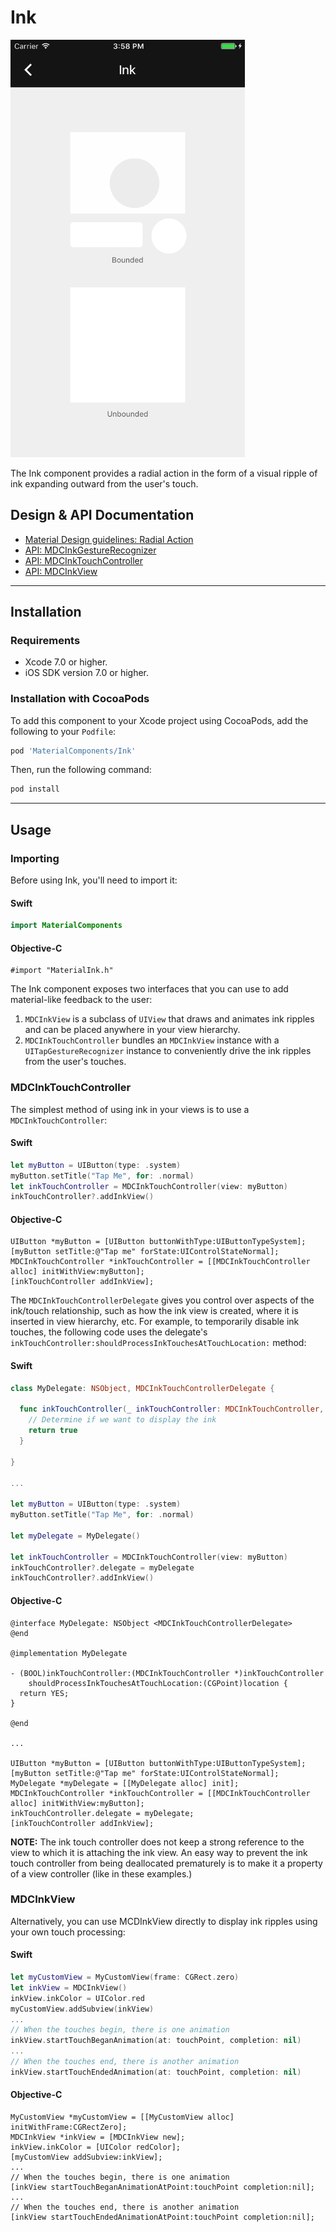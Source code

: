 <!--docs:
title: "Ink"
layout: detail
section: components
excerpt: "The Ink component provides a radial action in the form of a visual ripple of ink expanding outward from the user's touch."
iconId: ripple
path: /catalog/ink/
api_doc_root: true
-->

# Ink

<div class="article__asset article__asset--screenshot">
  <img src="docs/assets/ink.png" alt="Ink" width="375">
</div>

The Ink component provides a radial action in the form of a visual ripple of ink expanding
outward from the user's touch.

## Design & API Documentation

<ul class="icon-list">
  <li class="icon-list-item icon-list-item--spec"><a href="https://material.io/guidelines/animation/responsive-interaction.html#responsive-interaction-radial-action">Material Design guidelines: Radial Action</a></li>
  <li class="icon-list-item icon-list-item--link"><a href="https://material.io/components/ios/catalog/ink/api-docs/Classes/MDCInkGestureRecognizer.html">API: MDCInkGestureRecognizer</a></li>
  <li class="icon-list-item icon-list-item--link"><a href="https://material.io/components/ios/catalog/ink/api-docs/Classes/MDCInkTouchController.html">API: MDCInkTouchController</a></li>
  <li class="icon-list-item icon-list-item--link"><a href="https://material.io/components/ios/catalog/ink/api-docs/Classes/MDCInkView.html">API: MDCInkView</a></li>
</ul>

- - -

## Installation

### Requirements

- Xcode 7.0 or higher.
- iOS SDK version 7.0 or higher.

### Installation with CocoaPods

To add this component to your Xcode project using CocoaPods, add the following to your `Podfile`:

``` bash
pod 'MaterialComponents/Ink'
```
<!--{: .code-renderer.code-renderer--install }-->

Then, run the following command:

``` bash
pod install
```


- - -

## Usage

### Importing

Before using Ink, you'll need to import it:

<!--<div class="material-code-render" markdown="1">-->
#### Swift
``` swift
import MaterialComponents
```

#### Objective-C

``` objc
#import "MaterialInk.h"
```
<!--</div>-->

The Ink component exposes two interfaces that you can use to add material-like
feedback to the user:

1. `MDCInkView` is a subclass of `UIView` that draws and animates ink ripples
and can be placed anywhere in your view hierarchy.
2. `MDCInkTouchController` bundles an `MDCInkView` instance with a
`UITapGestureRecognizer` instance to conveniently drive the ink ripples from the
user's touches.

### MDCInkTouchController

The simplest method of using ink in your views is to use a
`MDCInkTouchController`:

<!--<div class="material-code-render" markdown="1">-->
#### Swift
``` swift
let myButton = UIButton(type: .system)
myButton.setTitle("Tap Me", for: .normal)
let inkTouchController = MDCInkTouchController(view: myButton)
inkTouchController?.addInkView()
```

#### Objective-C
``` objc
UIButton *myButton = [UIButton buttonWithType:UIButtonTypeSystem];
[myButton setTitle:@"Tap me" forState:UIControlStateNormal];
MDCInkTouchController *inkTouchController = [[MDCInkTouchController alloc] initWithView:myButton];
[inkTouchController addInkView];
```
<!--</div>-->



The `MDCInkTouchControllerDelegate` gives you control over aspects of the
ink/touch relationship, such as how the ink view is created, where it is
inserted in view hierarchy, etc. For example, to temporarily disable ink
touches, the following code uses the delegate's
`inkTouchController:shouldProcessInkTouchesAtTouchLocation:` method:

<!--<div class="material-code-render" markdown="1">-->

#### Swift
``` swift
class MyDelegate: NSObject, MDCInkTouchControllerDelegate {

  func inkTouchController(_ inkTouchController: MDCInkTouchController, shouldProcessInkTouchesAtTouchLocation location: CGPoint) -> Bool {
    // Determine if we want to display the ink
    return true
  }

}

...

let myButton = UIButton(type: .system)
myButton.setTitle("Tap Me", for: .normal)

let myDelegate = MyDelegate()

let inkTouchController = MDCInkTouchController(view: myButton)
inkTouchController?.delegate = myDelegate
inkTouchController?.addInkView()

```

#### Objective-C
``` objc
@interface MyDelegate: NSObject <MDCInkTouchControllerDelegate>
@end

@implementation MyDelegate

- (BOOL)inkTouchController:(MDCInkTouchController *)inkTouchController
    shouldProcessInkTouchesAtTouchLocation:(CGPoint)location {
  return YES;
}

@end

...

UIButton *myButton = [UIButton buttonWithType:UIButtonTypeSystem];
[myButton setTitle:@"Tap me" forState:UIControlStateNormal];
MyDelegate *myDelegate = [[MyDelegate alloc] init];
MDCInkTouchController *inkTouchController = [[MDCInkTouchController alloc] initWithView:myButton];
inkTouchController.delegate = myDelegate;
[inkTouchController addInkView];
```
<!--</div>-->

**NOTE:** The ink touch controller does not keep a strong reference to the view to which it is attaching the ink view.
An easy way to prevent the ink touch controller from being deallocated prematurely is to make it a property of a view controller (like in these examples.)

### MDCInkView

Alternatively, you can use MCDInkView directly to display ink ripples using your
own touch processing:

<!--<div class="material-code-render" markdown="1">-->
#### Swift
``` swift
let myCustomView = MyCustomView(frame: CGRect.zero)
let inkView = MDCInkView()
inkView.inkColor = UIColor.red
myCustomView.addSubview(inkView)
...
// When the touches begin, there is one animation
inkView.startTouchBeganAnimation(at: touchPoint, completion: nil)
...
// When the touches end, there is another animation
inkView.startTouchEndedAnimation(at: touchPoint, completion: nil)
```

#### Objective-C
``` objc
MyCustomView *myCustomView = [[MyCustomView alloc] initWithFrame:CGRectZero];
MDCInkView *inkView = [MDCInkView new];
inkView.inkColor = [UIColor redColor];
[myCustomView addSubview:inkView];
...
// When the touches begin, there is one animation
[inkView startTouchBeganAnimationAtPoint:touchPoint completion:nil];
...
// When the touches end, there is another animation
[inkView startTouchEndedAnimationAtPoint:touchPoint completion:nil];
```
<!--</div>-->
